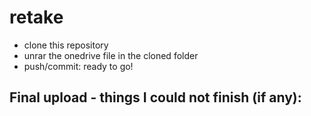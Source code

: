 # retake
- clone this repository 
- unrar the onedrive file in the cloned folder
- push/commit: ready to go! 

## Final upload - things I could not finish (if any):
